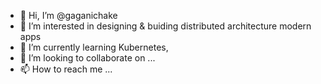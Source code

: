 - 👋 Hi, I’m @gaganichake
- 👀 I’m interested in designing & buiding distributed architecture modern apps
- 🌱 I’m currently learning Kubernetes,
- 💞️ I’m looking to collaborate on ...
- 📫 How to reach me ...

<!---
gaganichake/gaganichake is a ✨ special ✨ repository because its `README.md` (this file) appears on your GitHub profile.
You can click the Preview link to take a look at your changes.
--->

